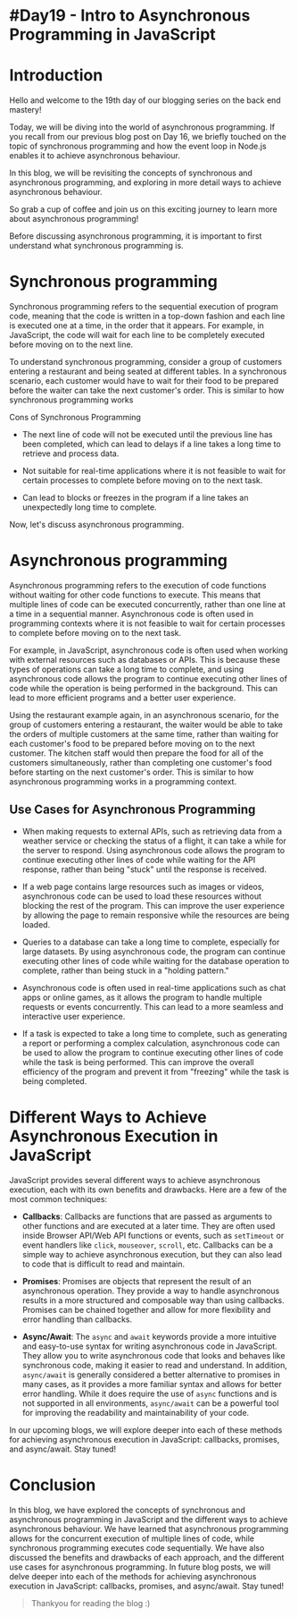 # #Day19 - Intro to Asynchronous Programming in JavaScript

# Introduction

Hello and welcome to the 19th day of our blogging series on the back end mastery!

Today, we will be diving into the world of asynchronous programming. If you recall from our previous blog post on Day 16, we briefly touched on the topic of synchronous programming and how the event loop in Node.js enables it to achieve asynchronous behaviour.

In this blog, we will be revisiting the concepts of synchronous and asynchronous programming, and exploring in more detail ways to achieve asynchronous behaviour.

So grab a cup of coffee and join us on this exciting journey to learn more about asynchronous programming!

Before discussing asynchronous programming, it is important to first understand what synchronous programming is.

# Synchronous programming

Synchronous programming refers to the sequential execution of program code, meaning that the code is written in a top-down fashion and each line is executed one at a time, in the order that it appears. For example, in JavaScript, the code will wait for each line to be completely executed before moving on to the next line.

To understand synchronous programming, consider a group of customers entering a restaurant and being seated at different tables. In a synchronous scenario, each customer would have to wait for their food to be prepared before the waiter can take the next customer's order. This is similar to how synchronous programming works

Cons of Synchronous Programming

* The next line of code will not be executed until the previous line has been completed, which can lead to delays if a line takes a long time to retrieve and process data.
    
* Not suitable for real-time applications where it is not feasible to wait for certain processes to complete before moving on to the next task.
    
* Can lead to blocks or freezes in the program if a line takes an unexpectedly long time to complete.
    

Now, let's discuss asynchronous programming.

# Asynchronous programming

Asynchronous programming refers to the execution of code functions without waiting for other code functions to execute. This means that multiple lines of code can be executed concurrently, rather than one line at a time in a sequential manner. Asynchronous code is often used in programming contexts where it is not feasible to wait for certain processes to complete before moving on to the next task.

For example, in JavaScript, asynchronous code is often used when working with external resources such as databases or APIs. This is because these types of operations can take a long time to complete, and using asynchronous code allows the program to continue executing other lines of code while the operation is being performed in the background. This can lead to more efficient programs and a better user experience.

Using the restaurant example again, in an asynchronous scenario, for the group of customers entering a restaurant, the waiter would be able to take the orders of multiple customers at the same time, rather than waiting for each customer's food to be prepared before moving on to the next customer. The kitchen staff would then prepare the food for all of the customers simultaneously, rather than completing one customer's food before starting on the next customer's order. This is similar to how asynchronous programming works in a programming context.

## Use Cases for Asynchronous Programming

* When making requests to external APIs, such as retrieving data from a weather service or checking the status of a flight, it can take a while for the server to respond. Using asynchronous code allows the program to continue executing other lines of code while waiting for the API response, rather than being "stuck" until the response is received.
    
* If a web page contains large resources such as images or videos, asynchronous code can be used to load these resources without blocking the rest of the program. This can improve the user experience by allowing the page to remain responsive while the resources are being loaded.
    
* Queries to a database can take a long time to complete, especially for large datasets. By using asynchronous code, the program can continue executing other lines of code while waiting for the database operation to complete, rather than being stuck in a "holding pattern."
    
* Asynchronous code is often used in real-time applications such as chat apps or online games, as it allows the program to handle multiple requests or events concurrently. This can lead to a more seamless and interactive user experience.
    
* If a task is expected to take a long time to complete, such as generating a report or performing a complex calculation, asynchronous code can be used to allow the program to continue executing other lines of code while the task is being performed. This can improve the overall efficiency of the program and prevent it from "freezing" while the task is being completed.
    

# Different Ways to Achieve Asynchronous Execution in JavaScript

JavaScript provides several different ways to achieve asynchronous execution, each with its own benefits and drawbacks. Here are a few of the most common techniques:

* **Callbacks**: Callbacks are functions that are passed as arguments to other functions and are executed at a later time. They are often used inside Browser API/Web API functions or events, such as `setTimeout` or event handlers like `click`, `mouseover`, `scroll`, etc. Callbacks can be a simple way to achieve asynchronous execution, but they can also lead to code that is difficult to read and maintain.
    
* **Promises**: Promises are objects that represent the result of an asynchronous operation. They provide a way to handle asynchronous results in a more structured and composable way than using callbacks. Promises can be chained together and allow for more flexibility and error handling than callbacks.
    
* **Async/Await**: The `async` and `await` keywords provide a more intuitive and easy-to-use syntax for writing asynchronous code in JavaScript. They allow you to write asynchronous code that looks and behaves like synchronous code, making it easier to read and understand. In addition, `async/await` is generally considered a better alternative to promises in many cases, as it provides a more familiar syntax and allows for better error handling. While it does require the use of `async` functions and is not supported in all environments, `async/await` can be a powerful tool for improving the readability and maintainability of your code.
    

In our upcoming blogs, we will explore deeper into each of these methods for achieving asynchronous execution in JavaScript: callbacks, promises, and async/await. Stay tuned!

# Conclusion

In this blog, we have explored the concepts of synchronous and asynchronous programming in JavaScript and the different ways to achieve asynchronous behaviour. We have learned that asynchronous programming allows for the concurrent execution of multiple lines of code, while synchronous programming executes code sequentially. We have also discussed the benefits and drawbacks of each approach, and the different use cases for asynchronous programming. In future blog posts, we will delve deeper into each of the methods for achieving asynchronous execution in JavaScript: callbacks, promises, and async/await. Stay tuned!

> Thankyou for reading the blog :)